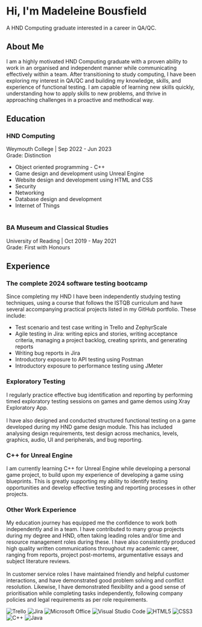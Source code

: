# Hi, I'm Madeleine Bousfield
A HND Computing graduate interested in a career in QA/QC. 

## About Me 
I am a highly motivated HND Computing graduate with a proven ability to work in an organised and independent manner while communicating effectively within a team. After transitioning to study computing, I have been exploring my interest in QA/QC and building my knowledge, skills, and experience of functional testing. 
I am capable of learning new skills quickly, understanding how to apply skills to new problems, and thrive in approaching challenges in a proactive and methodical way.

## Education
### HND Computing 
Weymouth College | Sep 2022 - Jun 2023
<br>Grade: Distinction
<br>
* Object oriented programming - C++
* Game design and development using Unreal Engine
* Website design and development using HTML and CSS
* Security
* Networking
* Database design and development
* Internet of Things
<br><br>
### BA Museum and Classical Studies
University of Reading | Oct 2019 - May 2021
<br>Grade: First with Honours

## Experience 
### The complete 2024 software testing bootcamp 
Since completing my HND I have been independently studying testing techniques, using a course that follows the ISTQB curriculum  and have several accompanying practical projects listed in my GitHub portfolio. These include:
* Test scenario and test case writing in Trello and ZephyrScale
* Agile testing in Jira: writing epics and stories, writing acceptance criteria, managing a project backlog, creating sprints, and generating reports
* Writing bug reports in Jira
* Introductory exposure to API testing using Postman
* Introductory exposure to performance testing using JMeter

### Exploratory Testing
I regularly practice effective bug identification and reporting by performing timed exploratory testing sessions on 
games and game demos using Xray Exploratory App.
<br><br>
I have also designed and conducted structured functional testing on a game developed during my HND game 
design module. This has included analysing design requirements, test design across mechanics, levels, graphics, 
audio, UI and peripherals, and bug reporting.

### C++ for Unreal Engine
I am currently learning C++ for Unreal Engine while developing a personal game project, to build upon my 
experience of developing a game using blueprints. This is greatly supporting my ability to identify testing 
opportunities and develop effective testing and reporting processes in other projects.

### Other Work Experience
My education journey has equipped me the confidence to work both independently and in a team. I have contributed to many group projects during my degree and HND, often taking leading roles and/or time and resource management roles during these. I have also consistently produced high quality written communications throughout my academic career, ranging from reports, project post-mortems, argumentative essays and subject literature reviews. 
<br><br>In customer service roles I have maintained friendly and helpful customer interactions, and have demonstrated good problem solving and conflict resolution. Likewise, I have demonstrated flexibility and a good sense of prioritisation while completing tasks independently, following company policies and legal requirements as per role requirements.

![Trello](https://img.shields.io/badge/Trello-%23026AA7.svg?style=for-the-badge&logo=Trello&logoColor=white) ![Jira](https://img.shields.io/badge/jira-%230A0FFF.svg?style=for-the-badge&logo=jira&logoColor=white) ![Microsoft Office](https://img.shields.io/badge/Microsoft_Office-D83B01?style=for-the-badge&logo=microsoft-office&logoColor=white) ![Visual Studio Code](https://img.shields.io/badge/Visual%20Studio%20Code-0078d7.svg?style=for-the-badge&logo=visual-studio-code&logoColor=white) ![HTML5](https://img.shields.io/badge/html5-%23E34F26.svg?style=for-the-badge&logo=html5&logoColor=white) ![CSS3](https://img.shields.io/badge/css3-%231572B6.svg?style=for-the-badge&logo=css3&logoColor=white) ![C++](https://img.shields.io/badge/c++-%2300599C.svg?style=for-the-badge&logo=c%2B%2B&logoColor=white) ![Java](https://img.shields.io/badge/java-%23ED8B00.svg?style=for-the-badge&logo=openjdk&logoColor=white)

